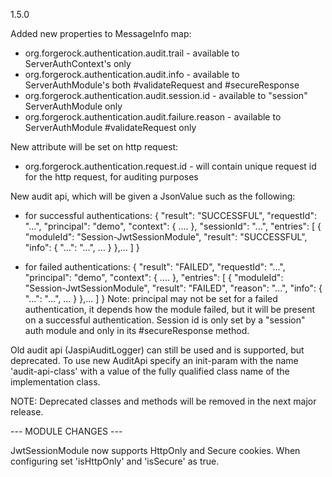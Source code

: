 1.5.0

Added new properties to MessageInfo map:
* org.forgerock.authentication.audit.trail - available to ServerAuthContext's only
* org.forgerock.authentication.audit.info - available to ServerAuthModule's both #validateRequest and #secureResponse
* org.forgerock.authentication.audit.session.id - available to "session" ServerAuthModule only
* org.forgerock.authentication.audit.failure.reason - available to ServerAuthModule #validateRequest only


New attribute will be set on http request:
* org.forgerock.authentication.request.id - will contain unique request id for the http request, for auditing purposes


New audit api, which will be given a JsonValue such as the following:
* for successful authentications:
 {
   "result": "SUCCESSFUL",
   "requestId": "...",
   "principal": "demo",
   "context": {
       ....
   },
   "sessionId": "...",
   "entries": [
     {
       "moduleId": "Session-JwtSessionModule",
       "result": "SUCCESSFUL",
       "info": {
         "...": "...",
         ...
       }
     },...
   ]
 }
 
* for failed authentications:
 {
    "result": "FAILED",
    "requestId": "...",
    "principal": "demo",
    "context": {
        ....
    },
    "entries": [
      {
        "moduleId": "Session-JwtSessionModule",
        "result": "FAILED",
        "reason": "...",
        "info": {
          "...": "...",
          ...
        }
      },...
    ]
  }
Note: principal may not be set for a failed authentication, it depends how the module failed, but it will be present on
  a successful authentication. Session id is only set by a "session" auth module and only in its #secureResponse method.
  
  
Old audit api (JaspiAuditLogger) can still be used and is supported, but deprecated. To use new AuditApi specify an 
init-param with the name 'audit-api-class' with a value of the fully qualified class name of the implementation class.


NOTE: Deprecated classes and methods will be removed in the next major release.


--- MODULE CHANGES ---

JwtSessionModule now supports HttpOnly and Secure cookies. When configuring set 'isHttpOnly' and 'isSecure' as true.